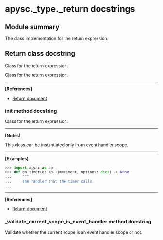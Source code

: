 # apysc._type._return docstrings

## Module summary

The class implementation for the return expression.

## Return class docstring

Class for the return expression.

Class for the return expression.<hr>

**[References]**

- [Return document](https://simon-ritchie.github.io/apysc/return.html)

### __init__ method docstring

Class for the return expression.<hr>

**[Notes]**

This class can be instantiated only in an event handler scope.<hr>

**[Examples]**

```py
>>> import apysc as ap
>>> def on_timer(e: ap.TimerEvent, options: dict) -> None:
...     """
...     The handler that the timer calls.
...
```

<hr>

**[References]**

- [Return document](https://simon-ritchie.github.io/apysc/return.html)

### _validate_current_scope_is_event_handler method docstring

Validate whether the current scope is an event handler scope or not.